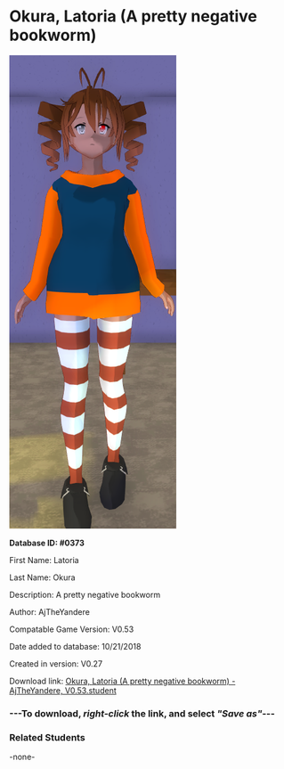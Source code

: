 # Okura, Latoria (A pretty negative bookworm)

<img src="../../Files/Images/Okura, Latoria (A pretty negative bookworm).png" title="Okura, Latoria (A pretty negative bookworm) - AjTheYandere, V0.53">

**Database ID: #0373**

First Name: Latoria

Last Name: Okura

Description: A pretty negative bookworm

Author: AjTheYandere

Compatable Game Version: V0.53

Date added to database: 10/21/2018

Created in version: V0.27

Download link: <a href="https://raw.githubusercontent.com/Arbiter1223/Daigaku-Gurashi-Custom-Students/master/Files/Student%20Files/Okura%2C%20Latoria%20(A%20pretty%20negative%20bookworm)%20-%20AjTheYandere%2C%20V0.53.student">Okura, Latoria (A pretty negative bookworm) - AjTheYandere, V0.53.student</a>

### ---**To download, _right-click_ the link, and select _"Save as"_**---

### Related Students

-none-
